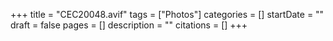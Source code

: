 +++
title = "CEC20048.avif"
tags = ["Photos"]
categories = []
startDate = ""
draft = false
pages = []
description = ""
citations = []
+++
